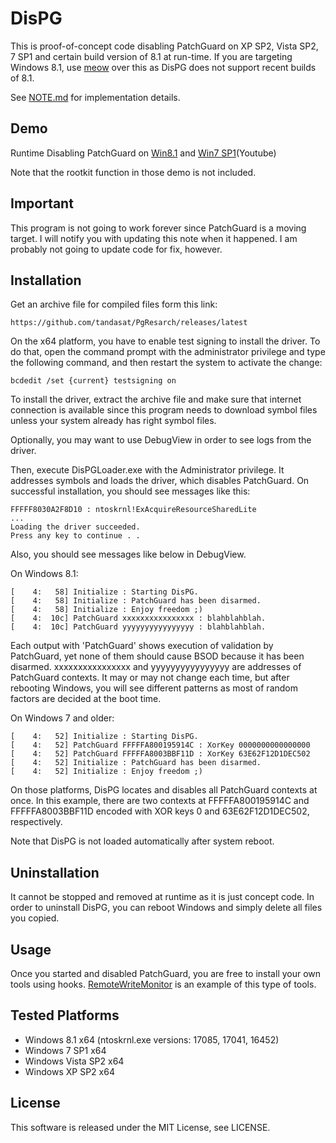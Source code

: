 DisPG
======

This is proof-of-concept code disabling PatchGuard on XP SP2, Vista SP2, 7 SP1 
and certain build version of 8.1 at run-time. If you are targeting Windows 8.1, 
use [meow](https://github.com/tandasat/meow) over this as DisPG does not 
support recent builds of 8.1.

See [NOTE.md](NOTE.md) for implementation details.


Demo
-----

Runtime Disabling PatchGuard on [Win8.1](https://www.youtube.com/watch?v=jO0o3XEuDrk)
and [Win7 SP1](https://www.youtube.com/watch?v=WTHXiRTID9g)(Youtube)

Note that the rootkit function in those demo is not included.


Important
----------

This program is not going to work forever since PatchGuard is a moving target. 
I will notify you with updating this note when it happened. I am probably 
not going to update code for fix, however. 


Installation
-------------

Get an archive file for compiled files form this link:

    https://github.com/tandasat/PgResarch/releases/latest

On the x64 platform, you have to enable test signing to install the driver.
To do that, open the command prompt with the administrator privilege and type 
the following command, and then restart the system to activate the change:

    bcdedit /set {current} testsigning on
   
To install the driver, extract the archive file and make sure that internet 
connection is available since this program needs to download symbol files unless
your system already has right symbol files. 

Optionally, you may want to use DebugView in order to see logs from the driver.

Then, execute DisPGLoader.exe with the Administrator privilege. It addresses
symbols and loads the driver, which disables PatchGuard. On successful
installation, you should see messages like this:

    FFFFF8030A2F8D10 : ntoskrnl!ExAcquireResourceSharedLite
    ...
    Loading the driver succeeded.
    Press any key to continue . .


Also, you should see messages like below in DebugView.

On Windows 8.1:

    [    4:   58] Initialize : Starting DisPG.
    [    4:   58] Initialize : PatchGuard has been disarmed.
    [    4:   58] Initialize : Enjoy freedom ;)
    [    4:  10c] PatchGuard xxxxxxxxxxxxxxxx : blahblahblah.
    [    4:  10c] PatchGuard yyyyyyyyyyyyyyyy : blahblahblah.

Each output with 'PatchGuard' shows execution of validation by PatchGuard, yet
none of them should cause BSOD because it has been disarmed. xxxxxxxxxxxxxxxx
and yyyyyyyyyyyyyyyy are addresses of PatchGuard contexts. It may or may not
change each time, but after rebooting Windows, you will see different patterns
as most of random factors are decided at the boot time.

On Windows 7 and older:

    [    4:   52] Initialize : Starting DisPG.
    [    4:   52] PatchGuard FFFFFA800195914C : XorKey 0000000000000000
    [    4:   52] PatchGuard FFFFFA8003BBF11D : XorKey 63E62F12D1DEC502
    [    4:   52] Initialize : PatchGuard has been disarmed.
    [    4:   52] Initialize : Enjoy freedom ;)

On those platforms, DisPG locates and disables all PatchGuard contexts at once.
In this example, there are two contexts at FFFFFA800195914C and FFFFFA8003BBF11D
encoded with XOR keys 0 and 63E62F12D1DEC502, respectively.

Note that DisPG is not loaded automatically after system reboot.


Uninstallation
---------------
It cannot be stopped and removed at runtime as it is just concept code. In order
to uninstall DisPG, you can reboot Windows and simply delete all files you copied.


Usage
------

Once you started and disabled PatchGuard, you are free to install your own tools
using hooks. [RemoteWriteMonitor](https://github.com/tandasat/RemoteWriteMonitor)
is an example of this type of tools.


Tested Platforms
-----------------
- Windows 8.1 x64 (ntoskrnl.exe versions: 17085, 17041, 16452)
- Windows 7 SP1 x64
- Windows Vista SP2 x64
- Windows XP SP2 x64


License
-----------------
This software is released under the MIT License, see LICENSE.
